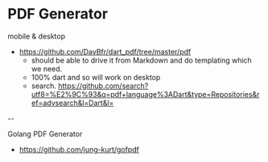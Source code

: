 # PDF Generator

mobile & desktop
- https://github.com/DavBfr/dart_pdf/tree/master/pdf
	- should be able to drive it from Markdown and do templating which we need.
	- 100% dart and so will work on desktop
	- search. https://github.com/search?utf8=%E2%9C%93&q=pdf+language%3ADart&type=Repositories&ref=advsearch&l=Dart&l=


--

Golang PDF Generator
- https://github.com/jung-kurt/gofpdf

